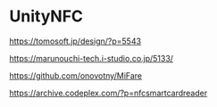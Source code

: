 # UnityNFC

https://tomosoft.jp/design/?p=5543

https://marunouchi-tech.i-studio.co.jp/5133/

https://github.com/onovotny/MiFare

https://archive.codeplex.com/?p=nfcsmartcardreader
